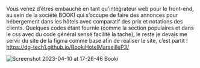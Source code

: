 Vous venez d’êtres embauché en tant qu’intégrateur web  pour le front-end, au sein de la société BOOKI qui s’occupe de faire des annonces pour hébergement dans les hôtels avec comparatif des prix et notations des clients.
Quelques codes étant fournie (comme la section populaires et dans le css avec du code général sensé facilité la tache), le reste je devais me servir du site de la figma comme base afin de réaliser le site, c’est partit  !
https://dg-tech1.github.io/BookiHotelMarseilleP3/

![Screenshot 2023-04-10 at 17-26-46 Booki](https://user-images.githubusercontent.com/130319167/230933795-cd698f40-e651-4c5b-b780-f6aedcc6ab11.png)
